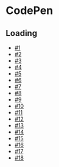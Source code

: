 CodePen
=======

## Loading

* [#1](https://codepen.io/PeckZeg/pen/Krmkwb)
* [#2](https://codepen.io/PeckZeg/pen/vKmpZp)
* [#3](https://codepen.io/PeckZeg/pen/mEmxdJ)
* [#4](https://codepen.io/PeckZeg/pen/QEvmyr)
* [#5](https://codepen.io/PeckZeg/pen/xOdWkr)
* [#6](https://codepen.io/PeckZeg/pen/RRgRRw)
* [#7](https://codepen.io/PeckZeg/pen/VjWjjo)
* [#8](https://codepen.io/PeckZeg/pen/WxOxGj)
* [#9](https://codepen.io/PeckZeg/pen/LkLkRv)
* [#10](https://codepen.io/PeckZeg/pen/qNjNRw)
* [#11](https://codepen.io/PeckZeg/pen/WxOzaX)
* [#12](https://codepen.io/PeckZeg/pen/KrqoAo)
* [#13](https://codepen.io/PeckZeg/pen/rLwdEq)
* [#14](https://codepen.io/PeckZeg/pen/JKJvPj)
* [#15](https://codepen.io/PeckZeg/pen/VjWxYa)
* [#16](https://codepen.io/PeckZeg/pen/AXraEk)
* [#17](https://codepen.io/PeckZeg/pen/bZRrAK)
* [#18](https://codepen.io/PeckZeg/pen/zBzjRG)